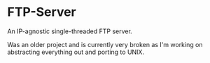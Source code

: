 # FTP-Server

An IP-agnostic single-threaded FTP server.

Was an older project and is currently very broken as I'm working on abstracting everything out and porting to UNIX.
